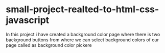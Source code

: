 # small-project-realted-to-html-css-javascript
In this project i have created a background color page where there is two background buttons from where we can select background colors of our page called as background color pickere
